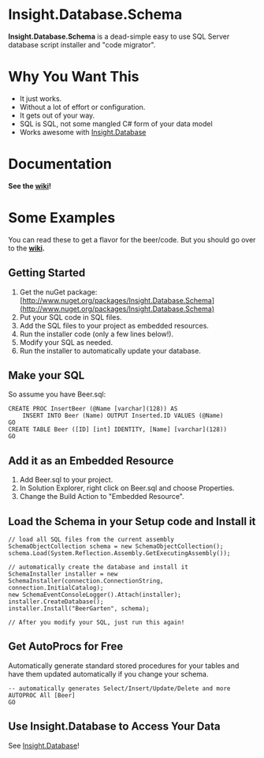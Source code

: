 # Insight.Database.Schema #

**Insight.Database.Schema** is a dead-simple easy to use SQL Server database script installer and "code migrator".

# Why You Want This #
- It just works. 
- Without a lot of effort or configuration. 
- It gets out of your way.
- SQL is SQL, not some mangled C# form of your data model
- Works awesome with [Insight.Database](https://github.com/jonwagner/Insight.Database)

# Documentation #

**See the [wiki](https://github.com/jonwagner/Insight.Database.Schema/wiki)!**

# Some Examples #

You can read these to get a flavor for the beer/code. But you should go over to the **[wiki](https://github.com/jonwagner/Insight.Database/wiki).**

## Getting Started ##
1. Get the nuGet package: [http://www.nuget.org/packages/Insight.Database.Schema](http://www.nuget.org/packages/Insight.Database.Schema)
1. Put your SQL code in SQL files.
1. Add the SQL files to your project as embedded resources.
1. Run the installer code (only a few lines below!).
1. Modify your SQL as needed.
1. Run the installer to automatically update your database.

## Make your SQL ##

So assume you have Beer.sql:

	CREATE PROC InsertBeer (@Name [varchar](128)) AS 
		INSERT INTO Beer (Name) OUTPUT Inserted.ID VALUES (@Name)
	GO
	CREATE TABLE Beer ([ID] [int] IDENTITY, [Name] [varchar](128))
	GO

## Add it as an Embedded Resource ##

1. Add Beer.sql to your project.
1. In Solution Explorer, right click on Beer.sql and choose Properties.
1. Change the Build Action to "Embedded Resource".

## Load the Schema in your Setup code and Install it ##

	// load all SQL files from the current assembly
	SchemaObjectCollection schema = new SchemaObjectCollection();
	schema.Load(System.Reflection.Assembly.GetExecutingAssembly());

	// automatically create the database and install it
	SchemaInstaller installer = new SchemaInstaller(connection.ConnectionString, connection.InitialCatalog);
	new SchemaEventConsoleLogger().Attach(installer);
	installer.CreateDatabase();
	installer.Install("BeerGarten", schema);

	// After you modify your SQL, just run this again!

## Get AutoProcs for Free ##

Automatically generate standard stored procedures for your tables and have them updated automatically if you change your schema.

	-- automatically generates Select/Insert/Update/Delete and more
	AUTOPROC All [Beer]
	GO

## Use Insight.Database to Access Your Data ##

See [Insight.Database](https://github.com/jonwagner/Insight.Database)!